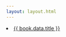 ```yaml
---
layout: layout.html
---
```


  <li>
    <a href="{{book.url}}">
      {{ book.data.title }}
    </a>
  </li>
</ul>
